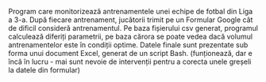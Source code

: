 Program care monitorizează antrenamentele unei echipe de fotbal din Liga a 3-a. 
După fiecare antrenament, jucătorii trimit pe un Formular Google cât de dificil consideră antrenamentul.
Pe baza fișierului csv generat, programul calculează diferiți parametrii, pe baza cărora se poate vedea dacă volumul antrenamentelor este în condiții optime.
Datele finale sunt prezentate sub forma unui document Excel, generat de un script Bash.
(funționează, dar e încă în lucru - mai sunt nevoie de intervenții pentru a corecta unele greșeli la datele din formular)
